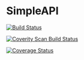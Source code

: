 # SimpleAPI

[![Build Status](https://travis-ci.org/Bo-Yuan-Huang/SimpleAPI.svg?branch=master)](https://travis-ci.org/Bo-Yuan-Huang/SimpleAPI)

<a href="https://scan.coverity.com/projects/bo-yuan-huang-simpleapi">
  <img alt="Coverity Scan Build Status"
       src="https://scan.coverity.com/projects/14465/badge.svg"/>
</a>

[![Coverage Status](https://coveralls.io/repos/github/Bo-Yuan-Huang/SimpleAPI/badge.svg?branch=master)](https://coveralls.io/github/Bo-Yuan-Huang/SimpleAPI?branch=master)
